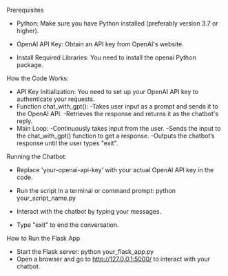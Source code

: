 Prerequisites
*  Python: Make sure you have Python installed (preferably version 3.7 or higher).

*  OpenAI API Key: Obtain an API key from OpenAI's website.

*  Install Required Libraries: You need to install the openai Python package.


How the Code Works:
*  API Key Initialization: You need to set up your OpenAI API key to authenticate your requests.
*  Function chat_with_gpt():
      -Takes user input as a prompt and sends it to the OpenAI API.
      -Retrieves the response and returns it as the chatbot's reply.
*  Main Loop:
      -Continuously takes input from the user.
      -Sends the input to the chat_with_gpt() function to get a response.
      -Outputs the chatbot’s response until the user types "exit".

Running the Chatbot:

*  Replace 'your-openai-api-key' with your actual OpenAI API key in the code.

*  Run the script in a terminal or command prompt:
         python your_script_name.py
*  Interact with the chatbot by typing your messages.
*  Type "exit" to end the conversation.

How to Run the Flask App
*  Start the Flask server:
        python your_flask_app.py
*  Open a browser and go to http://127.0.0.1:5000/ to interact with your chatbot.

